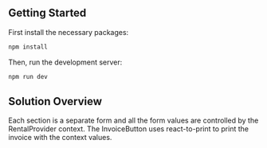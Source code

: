 ## Getting Started

First install the necessary packages:
```bash
npm install
```

Then, run the development server:

```bash
npm run dev
```

## Solution Overview
Each section is a separate form and all the form values are controlled by the RentalProvider context. The InvoiceButton uses react-to-print to print the invoice with the context values.